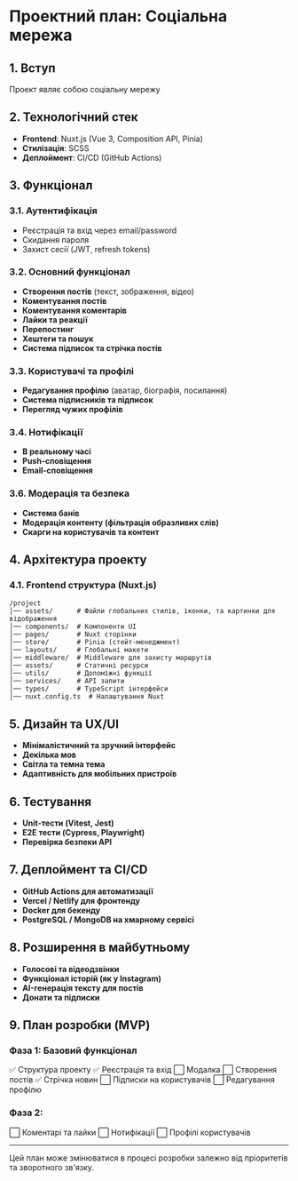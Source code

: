 # Проектний план: Соціальна мережа

## 1. Вступ

Проект являє собою соціальну мережу

## 2. Технологічний стек

- **Frontend**: Nuxt.js (Vue 3, Composition API, Pinia)
- **Стилізація**: SCSS
- **Деплоймент**: CI/CD (GitHub Actions)

## 3. Функціонал

### 3.1. Аутентифікація

- Реєстрація та вхід через email/password
- Скидання пароля
- Захист сесії (JWT, refresh tokens)

### 3.2. Основний функціонал

- **Створення постів** (текст, зображення, відео)
- **Коментування постів**
- **Коментування коментарів**
- **Лайки та реакції**
- **Перепостинг**
- **Хештеги та пошук**
- **Система підписок та стрічка постів**

### 3.3. Користувачі та профілі

- **Редагування профілю** (аватар, біографія, посилання)
- **Система підписників та підписок**
- **Перегляд чужих профілів**

### 3.4. Нотифікації

- **В реальному часі**
- **Push-сповіщення**
- **Email-сповіщення**

### 3.6. Модерація та безпека

- **Система банів**
- **Модерація контенту (фільтрація образливих слів)**
- **Скарги на користувачів та контент**

## 4. Архітектура проекту

### 4.1. Frontend структура (Nuxt.js)

```
/project
│── assets/      # Файли глобальних стилів, іконки, та картинки для відображення
│── components/  # Компоненти UI
│── pages/       # Nuxt сторінки
│── store/       # Pinia (стейт-менеджмент)
│── layouts/     # Глобальні макети
│── middleware/  # Middleware для захисту маршрутів
│── assets/      # Статичні ресурси
│── utils/       # Допоміжні функції
│── services/    # API запити
│── types/       # TypeScript інтерфейси
│── nuxt.config.ts  # Налаштування Nuxt
```

## 5. Дизайн та UX/UI

- **Мінімалістичний та зручний інтерфейс**
- **Декілька мов**
- **Світла та темна тема**
- **Адаптивність для мобільних пристроїв**

## 6. Тестування

- **Unit-тести (Vitest, Jest)**
- **E2E тести (Cypress, Playwright)**
- **Перевірка безпеки API**

## 7. Деплоймент та CI/CD

- **GitHub Actions для автоматизації**
- **Vercel / Netlify для фронтенду**
- **Docker для бекенду**
- **PostgreSQL / MongoDB на хмарному сервісі**

## 8. Розширення в майбутньому

- **Голосові та відеодзвінки**
- **Функціонал історій (як у Instagram)**
- **AI-генерація тексту для постів**
- **Донати та підписки**

## 9. План розробки (MVP)

### Фаза 1: Базовий функціонал

✅ Структура проекту ✅ Реєстрація та вхід ⬜ Модалка ⬜ Створення постів ✅ Стрічка новин ⬜ Підписки на користувачів ⬜ Редагування профілю

### Фаза 2:

⬜ Коментарі та лайки ⬜ Нотифікації ⬜ Профілі користувачів

---

Цей план може змінюватися в процесі розробки залежно від пріоритетів та зворотного зв'язку.
